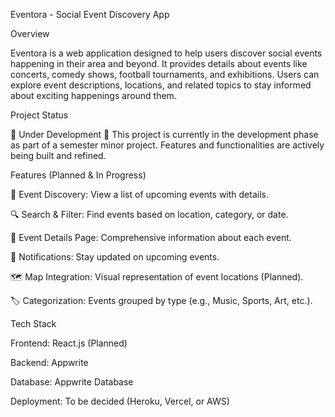 Eventora - Social Event Discovery App

Overview

Eventora is a web application designed to help users discover social events happening in their area and beyond. It provides details about events like concerts, comedy shows, football tournaments, and exhibitions. Users can explore event descriptions, locations, and related topics to stay informed about exciting happenings around them.

Project Status

🚧 Under Development 🚧
This project is currently in the development phase as part of a semester minor project. Features and functionalities are actively being built and refined.

Features (Planned & In Progress)

📍 Event Discovery: View a list of upcoming events with details.

🔍 Search & Filter: Find events based on location, category, or date.

📅 Event Details Page: Comprehensive information about each event.

📢 Notifications: Stay updated on upcoming events.

🗺️ Map Integration: Visual representation of event locations (Planned).

🏷️ Categorization: Events grouped by type (e.g., Music, Sports, Art, etc.).

Tech Stack

Frontend: React.js (Planned)

Backend: Appwrite

Database: Appwrite Database

Deployment: To be decided (Heroku, Vercel, or AWS)
